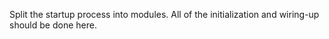 Split the startup process into modules. All of the initialization and wiring-up should be done here.